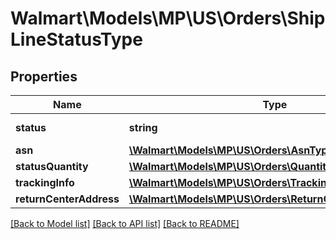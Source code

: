 # Walmart\Models\MP\US\Orders\ShipLineStatusType

## Properties

Name | Type | Description | Notes
------------ | ------------- | ------------- | -------------
**status** | **string** | Use 'Shipped' |
**asn** | [**\Walmart\Models\MP\US\Orders\AsnType**](AsnType.md) |  | [optional]
**statusQuantity** | [**\Walmart\Models\MP\US\Orders\QuantityType**](QuantityType.md) |  |
**trackingInfo** | [**\Walmart\Models\MP\US\Orders\TrackingInfoType**](TrackingInfoType.md) |  |
**returnCenterAddress** | [**\Walmart\Models\MP\US\Orders\ReturnCenterAddressType**](ReturnCenterAddressType.md) |  | [optional]


[[Back to Model list]](./) [[Back to API list]](../../../../../README.md#supported-apis) [[Back to README]](../../../../../README.md)
